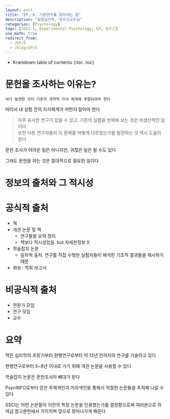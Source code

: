 ```yaml
---
layout: post
title: "EP, 6. 기존연구를 알아내는 법"
description: "실험심리학, 정수근교수님"
categories: [Psychology]
tags: [2022-1, Experimental Psychology, EP, 정수근]
use_math: true
redirect_from:
  - /EP/5
  - /blog/EP/5
---
```


* Kramdown table of contents
{:toc .toc}


# 문헌을 조사하는 이유는?

`내가 발견한 것이 기존의 과학적 지식 체계에 부합되어야 한다`

따라서 내 실험 전의 지식체계가 어떤지 알아야 한다

> 아주 유사한 연구가 있을 수 있고, 기존의 실험을 반복해 보는 것은 비생산적인 일이다                 
> 또한 다른 연구자들이 이 문제를 어떻게 다루었는가를 발견하는 것 역시 도움이 된다

문헌 조사가 어려운 일은 아니지만, 귀찮은 일은 될 수도 있다

그래도 문헌을 아는 것은 절대적으로 필요한 일이다

# 정보의 출처와 그 적시성

# 공식적 출처

- 책
- 개관 논문 및 책
  - 연구들을 요약 정리
  - 책보다 적시성있음. but 자세한정보 X
- 학술잡지 논문
  - 일차적 출처. 연구를 직접 수행한 실험자들이 해석한 기초적 결과들을 제시하기 때문
- 회보 : 학회 보고서

# 비공식적 출처

- 전문가 모임
- 연구 모임
- 교수

# 요약

책은 심리학의 초창기부터 현행연구로부터 약 13년 전까지의 연구를 기술하고 있다

현행연구로부터 5~8년 이내로 가기 위해 개관 논문을 사용할 수 있다

학술잡지 논문은 문헌조사의 뼈대가 된다

PsycINFO로부터 얻은 주제색인과 저자색인을 통해서 적절한 논문들을 추적해 나갈 수 있다

SSCI는 어떤 논문들이 이전의 특정 논문을 인용했는가를 결정함으로써 여러분으로 하여금 참고문헌에서 가지치며 앞으로 찾아나가게 해준다

